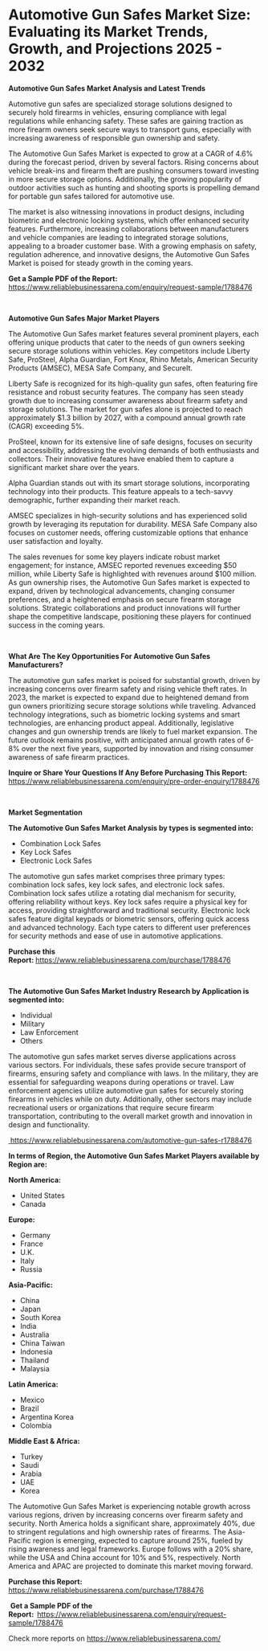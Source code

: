 <p><h1>Automotive Gun Safes Market Size: Evaluating its Market Trends, Growth, and Projections 2025 - 2032</h1></p><p><strong>Automotive Gun Safes Market Analysis and Latest Trends</strong></p>
<p><p>Automotive gun safes are specialized storage solutions designed to securely hold firearms in vehicles, ensuring compliance with legal regulations while enhancing safety. These safes are gaining traction as more firearm owners seek secure ways to transport guns, especially with increasing awareness of responsible gun ownership and safety.</p><p>The Automotive Gun Safes Market is expected to grow at a CAGR of 4.6% during the forecast period, driven by several factors. Rising concerns about vehicle break-ins and firearm theft are pushing consumers toward investing in more secure storage options. Additionally, the growing popularity of outdoor activities such as hunting and shooting sports is propelling demand for portable gun safes tailored for automotive use. </p><p>The market is also witnessing innovations in product designs, including biometric and electronic locking systems, which offer enhanced security features. Furthermore, increasing collaborations between manufacturers and vehicle companies are leading to integrated storage solutions, appealing to a broader customer base. With a growing emphasis on safety, regulation adherence, and innovative designs, the Automotive Gun Safes Market is poised for steady growth in the coming years.</p></p>
<p><strong>Get a Sample PDF of the Report:&nbsp;</strong> <a href="https://www.reliablebusinessarena.com/enquiry/request-sample/1788476?utm_campaign=1871&utm_medium=2&utm_source=Github&utm_content=ia&utm_term=05042025&utm_id=automotive-gun-safes">https://www.reliablebusinessarena.com/enquiry/request-sample/1788476</a></p>
<p>&nbsp;</p>
<p><strong>Automotive Gun Safes Major Market Players</strong></p>
<p><p>The Automotive Gun Safes market features several prominent players, each offering unique products that cater to the needs of gun owners seeking secure storage solutions within vehicles. Key competitors include Liberty Safe, ProSteel, Alpha Guardian, Fort Knox, Rhino Metals, American Security Products (AMSEC), MESA Safe Company, and SecureIt.</p><p>Liberty Safe is recognized for its high-quality gun safes, often featuring fire resistance and robust security features. The company has seen steady growth due to increasing consumer awareness about firearm safety and storage solutions. The market for gun safes alone is projected to reach approximately $1.3 billion by 2027, with a compound annual growth rate (CAGR) exceeding 5%.</p><p>ProSteel, known for its extensive line of safe designs, focuses on security and accessibility, addressing the evolving demands of both enthusiasts and collectors. Their innovative features have enabled them to capture a significant market share over the years.</p><p>Alpha Guardian stands out with its smart storage solutions, incorporating technology into their products. This feature appeals to a tech-savvy demographic, further expanding their market reach.</p><p>AMSEC specializes in high-security solutions and has experienced solid growth by leveraging its reputation for durability. MESA Safe Company also focuses on customer needs, offering customizable options that enhance user satisfaction and loyalty.</p><p>The sales revenues for some key players indicate robust market engagement; for instance, AMSEC reported revenues exceeding $50 million, while Liberty Safe is highlighted with revenues around $100 million. As gun ownership rises, the Automotive Gun Safes market is expected to expand, driven by technological advancements, changing consumer preferences, and a heightened emphasis on secure firearm storage solutions. Strategic collaborations and product innovations will further shape the competitive landscape, positioning these players for continued success in the coming years.</p></p>
<p>&nbsp;</p>
<p><strong>What Are The Key Opportunities For Automotive Gun Safes Manufacturers?</strong></p>
<p><p>The automotive gun safes market is poised for substantial growth, driven by increasing concerns over firearm safety and rising vehicle theft rates. In 2023, the market is expected to expand due to heightened demand from gun owners prioritizing secure storage solutions while traveling. Advanced technology integrations, such as biometric locking systems and smart technologies, are enhancing product appeal. Additionally, legislative changes and gun ownership trends are likely to fuel market expansion. The future outlook remains positive, with anticipated annual growth rates of 6-8% over the next five years, supported by innovation and rising consumer awareness of safe firearm practices.</p></p>
<p><strong>Inquire or Share Your Questions If Any Before Purchasing This Report:</strong> <a href="https://www.reliablebusinessarena.com/enquiry/pre-order-enquiry/1788476?utm_campaign=1871&utm_medium=2&utm_source=Github&utm_content=ia&utm_term=05042025&utm_id=automotive-gun-safes">https://www.reliablebusinessarena.com/enquiry/pre-order-enquiry/1788476</a></p>
<p>&nbsp;</p>
<p><strong>Market Segmentation</strong></p>
<p><strong>The Automotive Gun Safes Market Analysis by types is segmented into:</strong></p>
<p><ul><li>Combination Lock Safes</li><li>Key Lock Safes</li><li>Electronic Lock Safes</li></ul></p>
<p><p>The automotive gun safes market comprises three primary types: combination lock safes, key lock safes, and electronic lock safes. Combination lock safes utilize a rotating dial mechanism for security, offering reliability without keys. Key lock safes require a physical key for access, providing straightforward and traditional security. Electronic lock safes feature digital keypads or biometric sensors, offering quick access and advanced technology. Each type caters to different user preferences for security methods and ease of use in automotive applications.</p></p>
<p><strong>Purchase this Report:&nbsp;</strong><a href="https://www.reliablebusinessarena.com/purchase/1788476?utm_campaign=1871&utm_medium=2&utm_source=Github&utm_content=ia&utm_term=05042025&utm_id=automotive-gun-safes">https://www.reliablebusinessarena.com/purchase/1788476</a></p>
<p>&nbsp;</p>
<p><strong>The Automotive Gun Safes Market Industry Research by Application is segmented into:</strong></p>
<p><ul><li>Individual</li><li>Military</li><li>Law Enforcement</li><li>Others</li></ul></p>
<p><p>The automotive gun safes market serves diverse applications across various sectors. For individuals, these safes provide secure transport of firearms, ensuring safety and compliance with laws. In the military, they are essential for safeguarding weapons during operations or travel. Law enforcement agencies utilize automotive gun safes for securely storing firearms in vehicles while on duty. Additionally, other sectors may include recreational users or organizations that require secure firearm transportation, contributing to the overall market growth and innovation in design and functionality.</p></p>
<p><a href="https://www.reliablebusinessarena.com/automotive-gun-safes-r1788476?utm_campaign=1871&utm_medium=2&utm_source=Github&utm_content=ia&utm_term=05042025&utm_id=automotive-gun-safes">&nbsp;https://www.reliablebusinessarena.com/automotive-gun-safes-r1788476</a></p>
<p><strong>In terms of Region, the Automotive Gun Safes Market Players available by Region are:</strong></p>
<p>
    <p> <strong> North America: </strong>
        <ul>
            <li>United States</li>
            <li>Canada</li>
        </ul>
        </p> 
    <p> <strong> Europe: </strong>
        <ul>
            <li>Germany</li>
            <li>France</li>
            <li>U.K.</li>
            <li>Italy</li>
            <li>Russia</li>
        </ul>
        </p> 
    <p> <strong> Asia-Pacific: </strong>
        <ul>
            <li>China</li>
            <li>Japan</li>
            <li>South Korea</li>
            <li>India</li>
            <li>Australia</li>
            <li>China Taiwan</li>
            <li>Indonesia</li>
            <li>Thailand</li>
            <li>Malaysia</li>
        </ul>
        </p> 
    <p> <strong> Latin America: </strong>
        <ul>
            <li>Mexico</li>
            <li>Brazil</li>
            <li>Argentina Korea</li>
            <li>Colombia</li>
        </ul>
        </p> 
    <p> <strong> Middle East & Africa: </strong>
        <ul>
            <li>Turkey</li>
            <li>Saudi</li>
            <li>Arabia</li>
            <li>UAE</li>
            <li>Korea</li>
        </ul>
    </p>
    </p>
<p><p>The Automotive Gun Safes Market is experiencing notable growth across various regions, driven by increasing concerns over firearm safety and security. North America holds a significant share, approximately 40%, due to stringent regulations and high ownership rates of firearms. The Asia-Pacific region is emerging, expected to capture around 25%, fueled by rising awareness and legal frameworks. Europe follows with a 20% share, while the USA and China account for 10% and 5%, respectively. North America and APAC are projected to dominate this market moving forward.</p></p>
<p><strong>Purchase this Report: </strong><a href="https://www.reliablebusinessarena.com/purchase/1788476?utm_campaign=1871&utm_medium=2&utm_source=Github&utm_content=ia&utm_term=05042025&utm_id=automotive-gun-safes">https://www.reliablebusinessarena.com/purchase/1788476</a></p>
<p>&nbsp;<strong>Get a Sample PDF of the Report:&nbsp;&nbsp;</strong><a href="https://www.reliablebusinessarena.com/enquiry/request-sample/1788476?utm_campaign=1871&utm_medium=2&utm_source=Github&utm_content=ia&utm_term=05042025&utm_id=automotive-gun-safes">https://www.reliablebusinessarena.com/enquiry/request-sample/1788476</a></p>
<p><strong></strong></p>
<p>Check more reports on <a href="https://www.reliablebusinessarena.com/?utm_campaign=1871&utm_medium=2&utm_source=Github&utm_content=ia&utm_term=05042025&utm_id=automotive-gun-safes">https://www.reliablebusinessarena.com/</a></p>